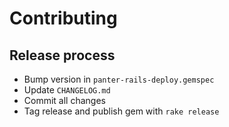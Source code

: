 # Contributing

## Release process

- Bump version in `panter-rails-deploy.gemspec`
- Update `CHANGELOG.md`
- Commit all changes
- Tag release and publish gem with `rake release`
